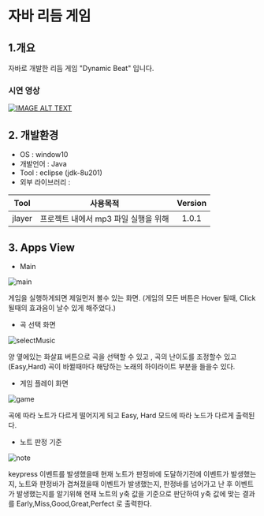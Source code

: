 # 자바 리듬 게임

## 1.개요

  자바로 개발한 리듬 게임 "Dynamic Beat" 입니다.

  ### 시연 영상
  [![IMAGE ALT TEXT](https://img.youtube.com/vi/cENq6yrb0L0/0.jpg)](http://www.youtube.com/watch?v=cENq6yrb0L0 "어플 시연 영상")

## 2. 개발환경

  - OS : window10
  - 개발언어 : Java
  - Tool : eclipse (jdk-8u201)
  - 외부 라이브러리 :

  | <center>Tool</center> |<center>사용목적</center> |<center>Version</center> |
  |:--------------------:|:---------------------:|:-------------------:|
  | jlayer | 프로젝트 내에서 mp3 파일 실행을 위해  | 1.0.1 |

## 3. Apps View

  - Main

 ![main](https://user-images.githubusercontent.com/38533816/62166501-e496e180-b35b-11e9-97e5-5fdbd525dace.gif)
 
  게임을 실행하게되면 제일먼저 볼수 있는 화면. (게임의 모든 버튼은 Hover 될때, Click 될때의 효과음이 날수 있게 해주었다.)

  - 곡 선택 화면

  ![selectMusic](https://user-images.githubusercontent.com/38533816/62166826-b534a480-b35c-11e9-9a15-34faadaa1810.gif)

  양 옆에있는 화살표 버튼으로 곡을 선택할 수 있고 , 곡의 난이도를 조정할수 있고(Easy,Hard) 곡이 바뀔때마다 해당하는 노래의 하이라이트 부분을 들을수 있다.

  - 게임 플레이 화면

  ![game](https://user-images.githubusercontent.com/38533816/62166875-d2697300-b35c-11e9-84e0-cd3bf09b6d99.gif)

  곡에 따라 노트가 다르게 떨어지게 되고 Easy, Hard 모드에 따라 노드가 다르게 출력된다.

  - 노트 판정 기준

  ![note](https://user-images.githubusercontent.com/38533816/62166821-b2d24a80-b35c-11e9-8c3c-281f1da3c014.gif)
  
  keypress 이벤트를 발생했을때 현재 노트가 판정바에 도달하기전에 이벤트가 발생했는지, 노트와 판정바가 겹쳐졌을때 이벤트가 발생했는지, 판정바를 넘어가고 난 후 이벤트가 발생했는지를 알기위해 현재 노트의 y축 값을 기준으로 판단하여 y축 값에 맞는 결과를 Early,Miss,Good,Great,Perfect 로 출력한다.  

